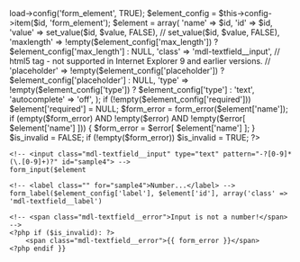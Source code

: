 ---
---

<?php
if (empty($value)) $value = NULL;

$this->load->config('form_element', TRUE);
$element_config = $this->config->item($id, 'form_element');

$element = array(
    'name'          => $id,
    'id'            => $id,
    'value'         => set_value($id, $value, FALSE), // set_value($id, $value, FALSE),
    
    'maxlength'     => !empty($element_config['max_length']) ? $element_config['max_length'] : NULL,

    'class'         => 'mdl-textfield__input',

    // html5 tag - not supported in Internet Explorer 9 and earlier versions.
    // 'placeholder'   => !empty($element_config['placeholder']) ? $element_config['placeholder'] : NULL,
    'type'          => !empty($element_config['type']) ? $element_config['type'] : 'text',
    'autocomplete'  => 'off',
);

if (!empty($element_config['required'])) $element['required'] = NULL;

$form_error = form_error($element['name']);
if (empty($form_error) AND !empty($error) AND !empty($error[ $element['name'] ]))
{
    $form_error = $error[ $element['name'] ];
}

$is_invalid = FALSE;
if (!empty($form_error)) $is_invalid = TRUE;
?>

<!-- Numeric Textfield with Floating Label -->
<div class="mdl-textfield mdl-js-textfield mdl-textfield--floating-label <?php if ($is_invalid) echo 'is-invalid' }}">

    <!-- <input class="mdl-textfield__input" type="text" pattern="-?[0-9]*(\.[0-9]+)?" id="sample4"> -->
    form_input($element

    <!-- <label class="" for="sample4">Number...</label> -->
    form_label($element_config['label'], $element['id'], array('class' => 'mdl-textfield__label')

    <!-- <span class="mdl-textfield__error">Input is not a number!</span> -->
    <?php if ($is_invalid): ?>
        <span class="mdl-textfield__error">{{ form_error }}</span>
    <?php endif }}
</div>

